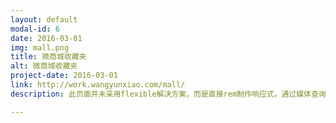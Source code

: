 ```yaml
---
layout: default
modal-id: 6
date: 2016-03-01
img: mall.png
title: 微商城收藏夹
alt: 微商城收藏夹
project-date: 2016-03-01
link: http://work.wangyunxiao.com/mall/
description: 此页面并未采用flexible解决方案，而是直接rem制作响应式，通过媒体查询设定font-size，不过主要还是针对移动端。针对1px边框的bug直接用一个div包裹边框解决。对于点透的bug也很暴力地采用click代替tap。收藏数量可动态改变，删除功能也是直接移除dom。详情点击链接，扫描二维码查看效果更好。

---
```

